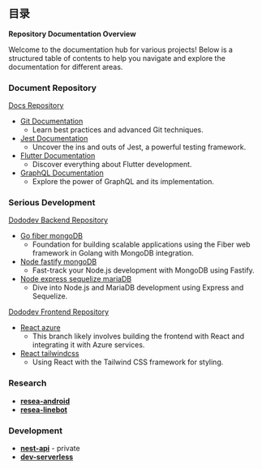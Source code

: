 <!-- 
CONCEPT 
![matt-kohr-matt-kohr-arcticbase-layout](https://user-images.githubusercontent.com/73060136/153707971-66535b74-dc7a-4157-8b36-15573edf5a7d.jpeg)
-->

## 目录 

**Repository Documentation Overview**

Welcome to the documentation hub for various projects! Below is a structured table of contents to help you navigate and explore the documentation for different areas.

### Document Repository
[Docs Repository](https://github.com/989g/docs)
- [Git Documentation](https://github.com/989g/docs/git)
  - Learn best practices and advanced Git techniques.
- [Jest Documentation](https://github.com/989g/docs/jest)
  - Uncover the ins and outs of Jest, a powerful testing framework.
- [Flutter Documentation](https://github.com/989g/docs/flutter)
  - Discover everything about Flutter development.
- [GraphQL Documentation](https://github.com/989g/graphql)
  - Explore the power of GraphQL and its implementation.

### Serious Development
[Dododev Backend Repository](https://github.com/989g/dododev)
- [Go fiber mongoDB](https://github.com/989g/dododev-backend/tree/fiber-mongo)
  - Foundation for building scalable applications using the Fiber web framework in Golang with MongoDB integration.
- [Node fastify mongoDB](https://github.com/989g/dododev-backend/tree/fastify-mongo)
  - Fast-track your Node.js development with MongoDB using Fastify.
- [Node express sequelize mariaDB](https://github.com/989g/dododev-backend/tree/sequelize-maria)
  - Dive into Node.js and MariaDB development using Express and Sequelize.

[Dododev Frontend Repository](https://github.com/989g/dododev)
- [React azure](https://github.com/989g/dododev/tree/react-azure)
  - This branch likely involves building the frontend with React and integrating it with Azure services.
- [React tailwindcss](https://github.com/989g/dododev/tree/react-tailwind)
  - Using React with the Tailwind CSS framework for styling.

### Research
- [**resea-android**](https://github.com/989g/resea-android)
- [**resea-linebot**](https://github.com/989g/resea-linebot)

### Development
- [**nest-api**](https://github.com/989g/nest-api) - private
- [**dev-serverless**](https://github.com/989g/dev-serverless) 
